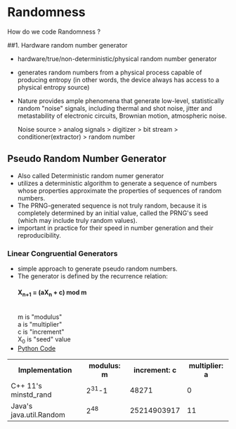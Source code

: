 # Randomness
How do we code Randomness ?

##1. Hardware random number generator
* hardware/true/non-deterministic/physical random number generator
* generates random numbers from a physical process capable of producing entropy (in other words, the device always has access to a physical entropy source)
* Nature provides ample phenomena that generate low-level, statistically random "noise" signals, including thermal and shot noise, jitter and metastability of electronic circuits, Brownian motion, atmospheric noise.

  Noise source > analog signals > digitizer > bit stream > conditioner(extractor) > random number


## Pseudo Random Number Generator
* Also called Deterministic random numer generator
* utilizes a deterministic algorithm to generate a sequence of numbers whose properties 
  approximate the properties of sequences of random numbers.
* The PRNG-generated sequence is not truly random, because it is completely determined by an 
  initial value, called the PRNG's seed (which may include truly random values).
* important in practice for their speed in number generation and their reproducibility.

### Linear Congruential Generators
* simple approach to generate pseudo random numbers.
* The generator is defined by the recurrence relation:<br>
  <h4>X<sub>n+1</sub> = (aX<sub>n</sub> + c) mod m</h4><br>
        m is "modulus"<br>
        a is "multiplier"<br>
        c is "increment"<br>
        X<sub>0</sub> is "seed" value<br>
* [Python Code](lcgrandom.py)

<table>
  <th>Implementation </th>
  <th>modulus: m</th>
  <th>increment: c</th>
  <th>multiplier: a</th>
  <tr>
    <td>C++ 11's minstd_rand</td>
    <td>2<sup>31</sup>-1</td>
    <td>48271</td>
    <td>0</td>
  </tr>
  <tr>
    <td>Java's java.util.Random</td>
    <td>2<sup>48</sup></td>
    <td>25214903917</td>
    <td>11</td>
  </tr>
</table>
